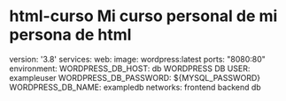 # html-curso Mi curso personal de mi persona de html 


version: '3.8' services: web: image: wordpress:latest ports: "8080:80" environment: WORDPRESS_DB_HOST: db WORDPRESS DB USER: exampleuser WORDPRESS_DB_PASSWORD: ${MYSQL_PASSWORD} WORDPRESS_DB_NAME: exampledb networks: frontend backend db
